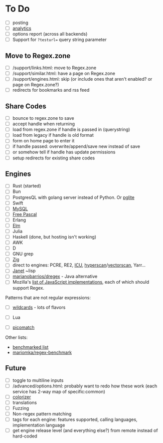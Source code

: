 # To Do

- [ ] posting
- [ ] [analytics](https://nextjs.org/docs/app/building-your-application/optimizing/analytics)
- [ ] options report (across all backends)
- [ ] Support for `?testurl=` query string parameter

## Move to Regex.zone

- [ ] /support/links.html: move to Regex.zone
- [ ] /support/similar.html: have a page on Regex.zone
- [ ] /support/engines.html: skip (or include ones that aren't enabled? or page on Regex.zone?)
- [ ] redirects for bookmarks and rss feed

## Share Codes

- [ ] bounce to regex.zone to save
- [ ] accept handle when returning
- [ ] load from regex.zone if handle is passed in (querystring)
- [ ] load from legacy if handle is old format
- [ ] form on home page to enter it
- [ ] if handle passed: overwrite/append/save new instead of save
- [ ] or somehow tell if handle has update permissions
- [ ] setup redirects for existing share codes

## Engines

- [ ] Rust (started)
- [ ] Bun
- [ ] PostgresQL with golang server instead of Python.  Or [pglite](https://pglite.dev/)
- [ ] Swift
- [ ] [MySQL](https://blogs.oracle.com/mysql/post/regular-expressions-in-mysql)
- [ ] [Free Pascal](https://wiki.freepascal.org/RegEx_packages)
- [ ] Erlang
- [ ] [Elm](https://package.elm-lang.org/packages/elm/regex/latest/)
- [ ] Julia
- [ ] Haskell (done, but hosting isn't working)
- [ ] AWK
- [ ] D
- [ ] GNU grep
- [ ] [Zig](https://github.com/tiehuis/zig-regex)
- [ ] direct to engines: PCRE, RE2, [ICU](https://unicode-org.github.io/icu/userguide/strings/regexp.html), [hyperscan](https://github.com/intel/hyperscan)/[vectorscan](https://github.com/VectorCamp/vectorscan), Yarr...  
- [ ] [Janet](https://janet-lang.org/) ~lisp
- [ ] [marianobarrios/dregex](https://github.com/marianobarrios/dregex) - Java alternative
- [ ] Mozilla's [list of JavaScript implementations](https://developer.mozilla.org/en-US/docs/Web/JavaScript/JavaScript_technologies_overview#javascript_implementations), each of which should support Regex.

Patterns that are not regular expressions:
- [ ] [wildcards](https://crates.io/crates/wildcard) - lots of flavors
- [ ] Lua
- [ ] [picomatch](https://github.com/micromatch/picomatch)


Other lists:
- [benchmarked list](https://lh3lh3.users.sourceforge.net/reb.shtml)
- [mariomka/regex-benchmark](https://github.com/mariomka/regex-benchmark)

## Future

- [ ] toggle to multiline inputs
- [ ] /advanced/options.html: probably want to redo how these work (each service has 2-way map of specific:common)
- [ ] [colorizer](https://github.com/slevithan/regex-colorizer)
- [ ] translations
- [ ] Fuzzing
- [ ] Non-regex pattern matching
- [ ] tags for each engine: features supported, calling languages, implementation language
- [ ] get engine release level (and everything else?) from remote instead of hard-coded
